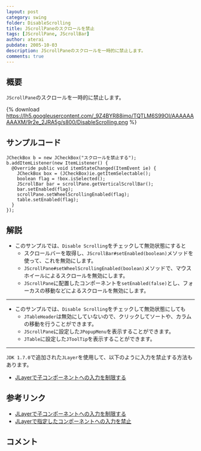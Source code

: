 ```yaml
---
layout: post
category: swing
folder: DisableScrolling
title: JScrollPaneのスクロールを禁止
tags: [JScrollPane, JScrollBar]
author: aterai
pubdate: 2005-10-03
description: JScrollPaneのスクロールを一時的に禁止します。
comments: true
---
```

## 概要
`JScrollPane`のスクロールを一時的に禁止します。

{% download https://lh5.googleusercontent.com/_9Z4BYR88imo/TQTLM6S99OI/AAAAAAAAAXM/9r2e_2JRA5g/s800/DisableScrolling.png %}

## サンプルコード
<pre class="prettyprint"><code>JCheckBox b = new JCheckBox("スクロールを禁止する");
b.addItemListener(new ItemListener() {
  @Override public void itemStateChanged(ItemEvent ie) {
    JCheckBox box = (JCheckBox)ie.getItemSelectable();
    boolean flag = !box.isSelected();
    JScrollBar bar = scrollPane.getVerticalScrollBar();
    bar.setEnabled(flag);
    scrollPane.setWheelScrollingEnabled(flag);
    table.setEnabled(flag);
  }
});
</code></pre>

## 解説
- このサンプルでは、`Disable Scrolling`をチェックして無効状態にすると
    - スクロールバーを取得し、`JScrollBar#setEnabled(boolean)`メソッドを使って、これを無効にします。
    - `JScrollPane#setWheelScrollingEnabled(boolean)`メソッドで、マウスホイールによるスクロールを無効にします。
    - `JScrollPane`に配置したコンポーネントを`setEnabled(false)`とし、フォーカスの移動などによるスクロールを無効にします。

<!-- dummy comment line for breaking list -->

- - - -
- このサンプルでは、`Disable Scrolling`をチェックして無効状態にしても
    - `JTableHeader`は無効にしていないので、クリックしてソートや、カラムの移動を行うことができます。
    - `JScrollPane`に設定した`JPopupMenu`を表示することができます。
    - `JTable`に設定した`JToolTip`を表示することができます。

<!-- dummy comment line for breaking list -->

- - - -
`JDK 1.7.0`で追加された`JLayer`を使用して、以下のように入力を禁止する方法もあります。

- [JLayerで子コンポーネントへの入力を制限する](http://terai.xrea.jp/Swing/PopupMenuBlockLayer.html)

<!-- dummy comment line for breaking list -->

## 参考リンク
- [JLayerで子コンポーネントへの入力を制限する](http://terai.xrea.jp/Swing/PopupMenuBlockLayer.html)
- [JLayerで指定したコンポーネントへの入力を禁止](http://terai.xrea.jp/Swing/DisableInputLayer.html)

<!-- dummy comment line for breaking list -->

## コメント
